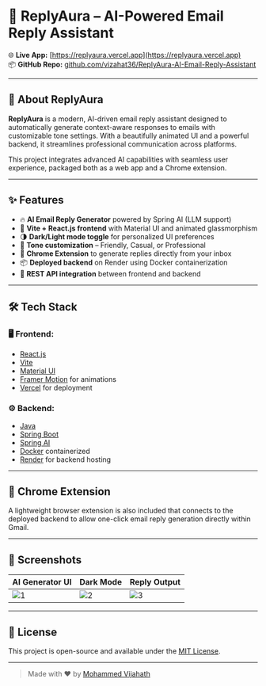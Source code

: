 # 🚀 ReplyAura – AI-Powered Email Reply Assistant

🌐 **Live App:** [https://replyaura.vercel.app](https://replyaura.vercel.app)  
📦 **GitHub Repo:** [github.com/vizahat36/ReplyAura-AI-Email-Reply-Assistant](https://github.com/vizahat36/ReplyAura-AI-Email-Reply-Assistant)

---

## 🧠 About ReplyAura

**ReplyAura** is a modern, AI-driven email reply assistant designed to automatically generate context-aware responses to emails with customizable tone settings. With a beautifully animated UI and a powerful backend, it streamlines professional communication across platforms.

This project integrates advanced AI capabilities with seamless user experience, packaged both as a web app and a Chrome extension.

---

## ✨ Features

- 🔥 **AI Email Reply Generator** powered by Spring AI (LLM support)
- 🎨 **Vite + React.js frontend** with Material UI and animated glassmorphism
- 🌗 **Dark/Light mode toggle** for personalized UI preferences
- 💬 **Tone customization** – Friendly, Casual, or Professional
- 🔌 **Chrome Extension** to generate replies directly from your inbox
- 📦 **Deployed backend** on Render using Docker containerization
- 📲 **REST API integration** between frontend and backend

---

## 🛠️ Tech Stack

### 🖥️ Frontend:
- [React.js](https://react.dev/)
- [Vite](https://vitejs.dev/)
- [Material UI](https://mui.com/)
- [Framer Motion](https://www.framer.com/motion/) for animations
- [Vercel](https://vercel.com/) for deployment

### ⚙️ Backend:
- [Java](https://www.oracle.com/java/)
- [Spring Boot](https://spring.io/projects/spring-boot)
- [Spring AI](https://docs.spring.io/spring-ai)
- [Docker](https://www.docker.com/) containerized
- [Render](https://render.com/) for backend hosting

---

## 🧩 Chrome Extension

A lightweight browser extension is also included that connects to the deployed backend to allow one-click email reply generation directly within Gmail.

---

## 📸 Screenshots

| AI Generator UI | Dark Mode | Reply Output |
|-----------------|-----------|--------------|
| ![1](https://i.imgur.com/y5ObdVG.png) | ![2](https://i.imgur.com/t71kq0k.png) | ![3](https://i.imgur.com/cLPr3OX.png) |

---

## 📎 License

This project is open-source and available under the [MIT License](LICENSE).

---

> Made with ❤️ by [Mohammed Vijahath](https://github.com/vizahat36)
